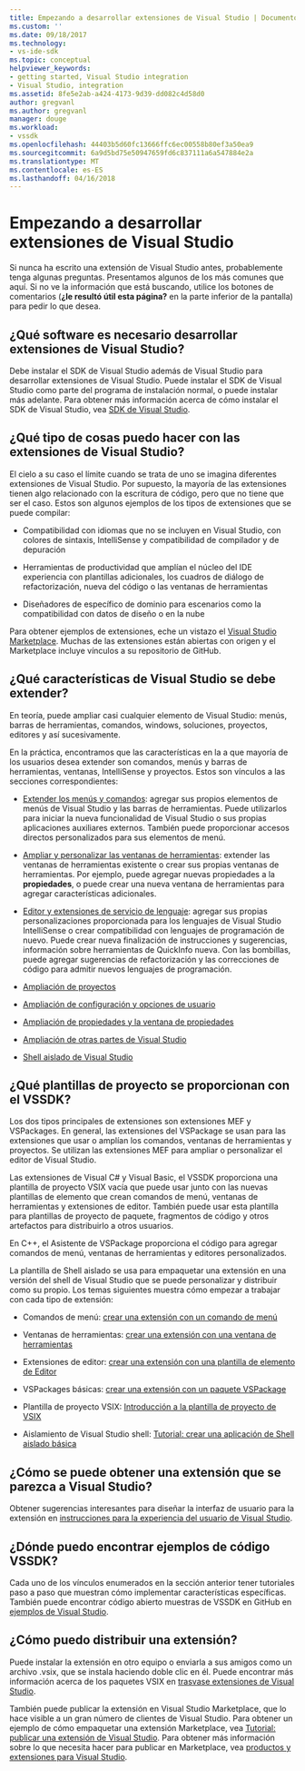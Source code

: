```yaml
---
title: Empezando a desarrollar extensiones de Visual Studio | Documentos de Microsoft
ms.custom: ''
ms.date: 09/18/2017
ms.technology:
- vs-ide-sdk
ms.topic: conceptual
helpviewer_keywords:
- getting started, Visual Studio integration
- Visual Studio, integration
ms.assetid: 8fe5e2ab-a424-4173-9d39-dd082c4d58d0
author: gregvanl
ms.author: gregvanl
manager: douge
ms.workload:
- vssdk
ms.openlocfilehash: 44403b5d60fc13666ffc6ec00558b80ef3a50ea9
ms.sourcegitcommit: 6a9d5bd75e50947659fd6c837111a6a547884e2a
ms.translationtype: MT
ms.contentlocale: es-ES
ms.lasthandoff: 04/16/2018
---
```

# <a name="starting-to-develop-visual-studio-extensions"></a>Empezando a desarrollar extensiones de Visual Studio
Si nunca ha escrito una extensión de Visual Studio antes, probablemente tenga algunas preguntas. Presentamos algunos de los más comunes que aquí. Si no ve la información que está buscando, utilice los botones de comentarios (**¿le resultó útil esta página?** en la parte inferior de la pantalla) para pedir lo que desea.  
  
## <a name="what-software-do-i-need-to-develop-visual-studio-extensions"></a>¿Qué software es necesario desarrollar extensiones de Visual Studio?  
 Debe instalar el SDK de Visual Studio además de Visual Studio para desarrollar extensiones de Visual Studio. Puede instalar el SDK de Visual Studio como parte del programa de instalación normal, o puede instalar más adelante. Para obtener más información acerca de cómo instalar el SDK de Visual Studio, vea [SDK de Visual Studio](../extensibility/visual-studio-sdk.md).  
  
## <a name="what-kinds-of-things-can-i-do-with-visual-studio-extensions"></a>¿Qué tipo de cosas puedo hacer con las extensiones de Visual Studio?  
 El cielo a su caso el límite cuando se trata de uno se imagina diferentes extensiones de Visual Studio. Por supuesto, la mayoría de las extensiones tienen algo relacionado con la escritura de código, pero que no tiene que ser el caso. Estos son algunos ejemplos de los tipos de extensiones que se puede compilar:  
  
-   Compatibilidad con idiomas que no se incluyen en Visual Studio, con colores de sintaxis, IntelliSense y compatibilidad de compilador y de depuración  
  
-   Herramientas de productividad que amplían el núcleo del IDE experiencia con plantillas adicionales, los cuadros de diálogo de refactorización, nueva del código o las ventanas de herramientas  
  
-   Diseñadores de específico de dominio para escenarios como la compatibilidad con datos de diseño o en la nube  
  
 Para obtener ejemplos de extensiones, eche un vistazo el [Visual Studio Marketplace](https://marketplace.visualstudio.com/vs). Muchas de las extensiones están abiertas con origen y el Marketplace incluye vínculos a su repositorio de GitHub. 
  
## <a name="which-visual-studio-features-can-i-extend"></a>¿Qué características de Visual Studio se debe extender?  
 En teoría, puede ampliar casi cualquier elemento de Visual Studio: menús, barras de herramientas, comandos, windows, soluciones, proyectos, editores y así sucesivamente.  
  
 En la práctica, encontramos que las características en la a que mayoría de los usuarios desea extender son comandos, menús y barras de herramientas, ventanas, IntelliSense y proyectos. Estos son vínculos a las secciones correspondientes:  
  
-   [Extender los menús y comandos](../extensibility/extending-menus-and-commands.md): agregar sus propios elementos de menús de Visual Studio y las barras de herramientas. Puede utilizarlos para iniciar la nueva funcionalidad de Visual Studio o sus propias aplicaciones auxiliares externos. También puede proporcionar accesos directos personalizados para sus elementos de menú.  
  
-   [Ampliar y personalizar las ventanas de herramientas](../extensibility/extending-and-customizing-tool-windows.md): extender las ventanas de herramientas existente o crear sus propias ventanas de herramientas. Por ejemplo, puede agregar nuevas propiedades a la **propiedades**, o puede crear una nueva ventana de herramientas para agregar características adicionales.  
  
-   [Editor y extensiones de servicio de lenguaje](../extensibility/editor-and-language-service-extensions.md): agregar sus propias personalizaciones proporcionada para los lenguajes de Visual Studio IntelliSense o crear compatibilidad con lenguajes de programación de nuevo. Puede crear nueva finalización de instrucciones y sugerencias, información sobre herramientas de QuickInfo nueva. Con las bombillas, puede agregar sugerencias de refactorización y las correcciones de código para admitir nuevos lenguajes de programación.  
  
-   [Ampliación de proyectos](../extensibility/extending-projects.md)  
  
-   [Ampliación de configuración y opciones de usuario](../extensibility/extending-user-settings-and-options.md)  
  
-   [Ampliación de propiedades y la ventana de propiedades](../extensibility/extending-properties-and-the-property-window.md)  
  
-   [Ampliación de otras partes de Visual Studio](../extensibility/extending-other-parts-of-visual-studio.md)  
  
-   [Shell aislado de Visual Studio](../extensibility/visual-studio-isolated-shell.md)  
  
##  <a name="BKMK_ProjectTemplate"></a> ¿Qué plantillas de proyecto se proporcionan con el VSSDK?  
 Los dos tipos principales de extensiones son extensiones MEF y VSPackages. En general, las extensiones del VSPackage se usan para las extensiones que usar o amplían los comandos, ventanas de herramientas y proyectos. Se utilizan las extensiones MEF para ampliar o personalizar el editor de Visual Studio.  
  
 Las extensiones de Visual C# y Visual Basic, el VSSDK proporciona una plantilla de proyecto VSIX vacía que puede usar junto con las nuevas plantillas de elemento que crean comandos de menú, ventanas de herramientas y extensiones de editor. También puede usar esta plantilla para plantillas de proyecto de paquete, fragmentos de código y otros artefactos para distribuirlo a otros usuarios.  
  
 En C++, el Asistente de VSPackage proporciona el código para agregar comandos de menú, ventanas de herramientas y editores personalizados.  
  
 La plantilla de Shell aislado se usa para empaquetar una extensión en una versión del shell de Visual Studio que se puede personalizar y distribuir como su propio. Los temas siguientes muestra cómo empezar a trabajar con cada tipo de extensión:  
  
-   Comandos de menú: [crear una extensión con un comando de menú](../extensibility/creating-an-extension-with-a-menu-command.md)  
  
-   Ventanas de herramientas: [crear una extensión con una ventana de herramientas](../extensibility/creating-an-extension-with-a-tool-window.md)  
  
-   Extensiones de editor: [crear una extensión con una plantilla de elemento de Editor](../extensibility/creating-an-extension-with-an-editor-item-template.md)  
  
-   VSPackages básicas: [crear una extensión con un paquete VSPackage](../extensibility/creating-an-extension-with-a-vspackage.md)  
  
-   Plantilla de proyecto VSIX: [Introducción a la plantilla de proyecto de VSIX](../extensibility/getting-started-with-the-vsix-project-template.md)  
  
-   Aislamiento de Visual Studio shell: [Tutorial: crear una aplicación de Shell aislado básica](../extensibility/walkthrough-creating-a-basic-isolated-shell-application.md)  
  
## <a name="how-do-i-get-my-extension-to-look-like-visual-studio"></a>¿Cómo se puede obtener una extensión que se parezca a Visual Studio?  
 Obtener sugerencias interesantes para diseñar la interfaz de usuario para la extensión en [instrucciones para la experiencia del usuario de Visual Studio](../extensibility/ux-guidelines/visual-studio-user-experience-guidelines.md).  
  
## <a name="where-can-i-find-examples-of-vssdk-code"></a>¿Dónde puedo encontrar ejemplos de código VSSDK?  
 Cada uno de los vínculos enumerados en la sección anterior tener tutoriales paso a paso que muestran cómo implementar características específicas. También puede encontrar código abierto muestras de VSSDK en GitHub en [ejemplos de Visual Studio](https://github.com/Microsoft/VSSDK-Extensibility-Samples).  
  
## <a name="how-can-i-distribute-my-extension"></a>¿Cómo puedo distribuir una extensión?  
 Puede instalar la extensión en otro equipo o enviarla a sus amigos como un archivo .vsix, que se instala haciendo doble clic en él. Puede encontrar más información acerca de los paquetes VSIX en [trasvase extensiones de Visual Studio](../extensibility/shipping-visual-studio-extensions.md).  
  
 También puede publicar la extensión en Visual Studio Marketplace, que lo hace visible a un gran número de clientes de Visual Studio. Para obtener un ejemplo de cómo empaquetar una extensión Marketplace, vea [Tutorial: publicar una extensión de Visual Studio](../extensibility/walkthrough-publishing-a-visual-studio-extension.md). Para obtener más información sobre lo que necesita hacer para publicar en Marketplace, vea [productos y extensiones para Visual Studio](/vsts/integrate/ide/extensions/overview).
